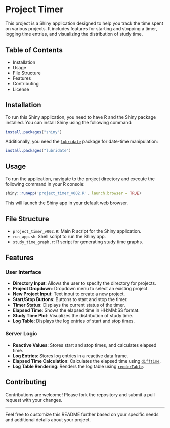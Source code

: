 # Project Timer

This project is a Shiny application designed to help you track the time spent on various projects. It includes features for starting and stopping a timer, logging time entries, and visualizing the distribution of study time.

## Table of Contents

- Installation
- Usage
- File Structure
- Features
- Contributing
- License

## Installation

To run this Shiny application, you need to have R and the Shiny package installed. You can install Shiny using the following command:

```r
install.packages("shiny")
```

Additionally, you need the [`lubridate`](command:_github.copilot.openSymbolFromReferences?%5B%22%22%2C%5B%7B%22uri%22%3A%7B%22scheme%22%3A%22file%22%2C%22authority%22%3A%22%22%2C%22path%22%3A%22%2FUsers%2Fmmtrapani%2FDocuments%2FR%20Shiny%20Apps%2FTimer%2Fproject_timer_v002.R%22%2C%22query%22%3A%22%22%2C%22fragment%22%3A%22%22%7D%2C%22pos%22%3A%7B%22line%22%3A1%2C%22character%22%3A8%7D%7D%5D%2C%22ed62a2b8-e261-4ca1-bfed-dfa439d5e820%22%5D "Go to definition") package for date-time manipulation:

```r
install.packages("lubridate")
```

## Usage

To run the application, navigate to the project directory and execute the following command in your R console:

```r
shiny::runApp('project_timer_v002.R', launch.browser = TRUE)
```

This will launch the Shiny app in your default web browser.

## File Structure

- `project_timer_v002.R`: Main R script for the Shiny application.
- `run_app.sh`: Shell script to run the Shiny app.
- `study_time_graph.r`: R script for generating study time graphs.

## Features

### User Interface

- **Directory Input**: Allows the user to specify the directory for projects.
- **Project Dropdown**: Dropdown menu to select an existing project.
- **New Project Input**: Text input to create a new project.
- **Start/Stop Buttons**: Buttons to start and stop the timer.
- **Timer Status**: Displays the current status of the timer.
- **Elapsed Time**: Shows the elapsed time in HH:MM:SS format.
- **Study Time Plot**: Visualizes the distribution of study time.
- **Log Table**: Displays the log entries of start and stop times.

### Server Logic

- **Reactive Values**: Stores start and stop times, and calculates elapsed time.
- **Log Entries**: Stores log entries in a reactive data frame.
- **Elapsed Time Calculation**: Calculates the elapsed time using [`difftime`](command:_github.copilot.openSymbolFromReferences?%5B%22%22%2C%5B%7B%22uri%22%3A%7B%22scheme%22%3A%22file%22%2C%22authority%22%3A%22%22%2C%22path%22%3A%22%2FUsers%2Fmmtrapani%2FDocuments%2FR%20Shiny%20Apps%2FTimer%2F.Rhistory%22%2C%22query%22%3A%22%22%2C%22fragment%22%3A%22%22%7D%2C%22pos%22%3A%7B%22line%22%3A490%2C%22character%22%3A28%7D%7D%5D%2C%22ed62a2b8-e261-4ca1-bfed-dfa439d5e820%22%5D "Go to definition").
- **Log Table Rendering**: Renders the log table using [`renderTable`](command:_github.copilot.openSymbolFromReferences?%5B%22%22%2C%5B%7B%22uri%22%3A%7B%22scheme%22%3A%22file%22%2C%22authority%22%3A%22%22%2C%22path%22%3A%22%2FUsers%2Fmmtrapani%2FDocuments%2FR%20Shiny%20Apps%2FTimer%2F.Rhistory%22%2C%22query%22%3A%22%22%2C%22fragment%22%3A%22%22%7D%2C%22pos%22%3A%7B%22line%22%3A500%2C%22character%22%3A20%7D%7D%5D%2C%22ed62a2b8-e261-4ca1-bfed-dfa439d5e820%22%5D "Go to definition").

## Contributing

Contributions are welcome! Please fork the repository and submit a pull request with your changes.

---

Feel free to customize this README further based on your specific needs and additional details about your project.
